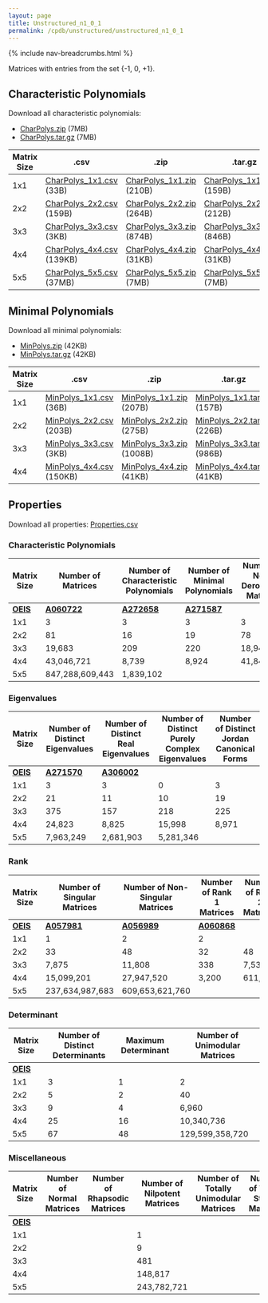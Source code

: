 ```yaml
---
layout: page
title: Unstructured_n1_0_1
permalink: /cpdb/unstructured/unstructured_n1_0_1
---
```


{% include nav-breadcrumbs.html %}

Matrices with entries from the set {-1, 0, +1}.

## Characteristic Polynomials

Download all characteristic polynomials:
- <a href="http://cpdb.bohemianmatrices.com/Unstructured/Unstructured_n1_0_1/Data/CharPolys.zip">CharPolys.zip</a> (7MB)
- <a href="http://cpdb.bohemianmatrices.com/Unstructured/Unstructured_n1_0_1/Data/CharPolys.tar.gz">CharPolys.tar.gz</a> (7MB)

| Matrix Size | .csv | .zip | .tar.gz |
| --- | --- | --- | --- |
| 1x1 | <a href="http://cpdb.bohemianmatrices.com/Unstructured/Unstructured_n1_0_1/Data/CharPolys_1x1.csv">CharPolys_1x1.csv</a> (33B)| <a href="http://cpdb.bohemianmatrices.com/Unstructured/Unstructured_n1_0_1/Data/CharPolys_1x1.zip">CharPolys_1x1.zip</a> (210B)| <a href="http://cpdb.bohemianmatrices.com/Unstructured/Unstructured_n1_0_1/Data/CharPolys_1x1.tar.gz">CharPolys_1x1.tar.gz</a> (159B) |
| 2x2 | <a href="http://cpdb.bohemianmatrices.com/Unstructured/Unstructured_n1_0_1/Data/CharPolys_2x2.csv">CharPolys_2x2.csv</a> (159B)| <a href="http://cpdb.bohemianmatrices.com/Unstructured/Unstructured_n1_0_1/Data/CharPolys_2x2.zip">CharPolys_2x2.zip</a> (264B)| <a href="http://cpdb.bohemianmatrices.com/Unstructured/Unstructured_n1_0_1/Data/CharPolys_2x2.tar.gz">CharPolys_2x2.tar.gz</a> (212B) |
| 3x3 | <a href="http://cpdb.bohemianmatrices.com/Unstructured/Unstructured_n1_0_1/Data/CharPolys_3x3.csv">CharPolys_3x3.csv</a> (3KB)| <a href="http://cpdb.bohemianmatrices.com/Unstructured/Unstructured_n1_0_1/Data/CharPolys_3x3.zip">CharPolys_3x3.zip</a> (874B)| <a href="http://cpdb.bohemianmatrices.com/Unstructured/Unstructured_n1_0_1/Data/CharPolys_3x3.tar.gz">CharPolys_3x3.tar.gz</a> (846B) |
| 4x4 | <a href="http://cpdb.bohemianmatrices.com/Unstructured/Unstructured_n1_0_1/Data/CharPolys_4x4.csv">CharPolys_4x4.csv</a> (139KB)| <a href="http://cpdb.bohemianmatrices.com/Unstructured/Unstructured_n1_0_1/Data/CharPolys_4x4.zip">CharPolys_4x4.zip</a> (31KB)| <a href="http://cpdb.bohemianmatrices.com/Unstructured/Unstructured_n1_0_1/Data/CharPolys_4x4.tar.gz">CharPolys_4x4.tar.gz</a> (31KB) |
| 5x5 | <a href="http://cpdb.bohemianmatrices.com/Unstructured/Unstructured_n1_0_1/Data/CharPolys_5x5.csv">CharPolys_5x5.csv</a> (37MB)| <a href="http://cpdb.bohemianmatrices.com/Unstructured/Unstructured_n1_0_1/Data/CharPolys_5x5.zip">CharPolys_5x5.zip</a> (7MB)| <a href="http://cpdb.bohemianmatrices.com/Unstructured/Unstructured_n1_0_1/Data/CharPolys_5x5.tar.gz">CharPolys_5x5.tar.gz</a> (7MB) |

## Minimal Polynomials

Download all minimal polynomials:
- <a href="http://cpdb.bohemianmatrices.com/Unstructured/Unstructured_n1_0_1/Data/MinPolys.zip">MinPolys.zip</a> (42KB)
- <a href="http://cpdb.bohemianmatrices.com/Unstructured/Unstructured_n1_0_1/Data/MinPolys.tar.gz">MinPolys.tar.gz</a> (42KB)

| Matrix Size | .csv | .zip | .tar.gz |
| --- | --- | --- | --- |
| 1x1 | <a href="http://cpdb.bohemianmatrices.com/Unstructured/Unstructured_n1_0_1/Data/MinPolys_1x1.csv">MinPolys_1x1.csv</a> (36B)| <a href="http://cpdb.bohemianmatrices.com/Unstructured/Unstructured_n1_0_1/Data/MinPolys_1x1.zip">MinPolys_1x1.zip</a> (207B)| <a href="http://cpdb.bohemianmatrices.com/Unstructured/Unstructured_n1_0_1/Data/MinPolys_1x1.tar.gz">MinPolys_1x1.tar.gz</a> (157B) |
| 2x2 | <a href="http://cpdb.bohemianmatrices.com/Unstructured/Unstructured_n1_0_1/Data/MinPolys_2x2.csv">MinPolys_2x2.csv</a> (203B)| <a href="http://cpdb.bohemianmatrices.com/Unstructured/Unstructured_n1_0_1/Data/MinPolys_2x2.zip">MinPolys_2x2.zip</a> (275B)| <a href="http://cpdb.bohemianmatrices.com/Unstructured/Unstructured_n1_0_1/Data/MinPolys_2x2.tar.gz">MinPolys_2x2.tar.gz</a> (226B) |
| 3x3 | <a href="http://cpdb.bohemianmatrices.com/Unstructured/Unstructured_n1_0_1/Data/MinPolys_3x3.csv">MinPolys_3x3.csv</a> (3KB)| <a href="http://cpdb.bohemianmatrices.com/Unstructured/Unstructured_n1_0_1/Data/MinPolys_3x3.zip">MinPolys_3x3.zip</a> (1008B)| <a href="http://cpdb.bohemianmatrices.com/Unstructured/Unstructured_n1_0_1/Data/MinPolys_3x3.tar.gz">MinPolys_3x3.tar.gz</a> (986B) |
| 4x4 | <a href="http://cpdb.bohemianmatrices.com/Unstructured/Unstructured_n1_0_1/Data/MinPolys_4x4.csv">MinPolys_4x4.csv</a> (150KB)| <a href="http://cpdb.bohemianmatrices.com/Unstructured/Unstructured_n1_0_1/Data/MinPolys_4x4.zip">MinPolys_4x4.zip</a> (41KB)| <a href="http://cpdb.bohemianmatrices.com/Unstructured/Unstructured_n1_0_1/Data/MinPolys_4x4.tar.gz">MinPolys_4x4.tar.gz</a> (41KB) |



## Properties

Download all properties: <a href="http://cpdb.bohemianmatrices.com/Unstructured/Unstructured_n1_0_1/Properties.csv">Properties.csv</a>

### Characteristic Polynomials

| Matrix Size | Number of Matrices | Number of Characteristic Polynomials | Number of Minimal Polynomials | Number of Non-Derogatory Matrices | Maximum Characteristic Height |
| --- | --- | --- | --- | --- | --- |
| [__OEIS__](https://oeis.org/) | [__A060722__](https://oeis.org/A060722) | [__A272658__](https://oeis.org/A272658) | [__A271587__](https://oeis.org/A271587) | | |
| 1x1 | 3 | 3 | 3 | 3 | 1 |
| 2x2 | 81 | 16 | 19 | 78 | 2 |
| 3x3 | 19,683 | 209 | 220 | 18,942 | 6 |
| 4x4 | 43,046,721 | 8,739 | 8,924 | 41,840,168 | 16 |
| 5x5 | 847,288,609,443 | 1,839,102 | | | 80 |

### Eigenvalues

| Matrix Size | Number of Distinct Eigenvalues | Number of Distinct Real Eigenvalues | Number of Distinct Purely Complex Eigenvalues | Number of Distinct Jordan Canonical Forms |
| --- | --- | --- | --- | --- |
| [__OEIS__](https://oeis.org/) | [__A271570__](https://oeis.org/A271570) | [__A306002__](https://oeis.org/A306002) | | |
| 1x1 | 3 | 3 | 0 | 3 |
| 2x2 | 21 | 11 | 10 | 19 |
| 3x3 | 375 | 157 | 218 | 225 |
| 4x4 | 24,823 | 8,825 | 15,998 | 8,971 |
| 5x5 | 7,963,249 | 2,681,903 | 5,281,346 | |

### Rank

| Matrix Size | Number of Singular Matrices | Number of Non-Singular Matrices | Number of Rank 1 Matrices | Number of Rank 2 Matrices | Number of Rank 3 Matrices | Number of Rank 4 Matrices | Number of Rank 5 Matrices |
| --- | --- | --- | --- | --- | --- | --- | --- |
| [__OEIS__](https://oeis.org/) | [__A057981__](https://oeis.org/A057981) | [__A056989__](https://oeis.org/A056989) | [__A060868__](https://oeis.org/A060868) | | | | |
| 1x1 | 1 | 2 | 2 | | | | |
| 2x2 | 33 | 48 | 32 | 48 | | | |
| 3x3 | 7,875 | 11,808 | 338 | 7,536 | 11,808 | | |
| 4x4 | 15,099,201 | 27,947,520 | 3,200 | 611,520 | 14,484,480 | 27,947,520 | |
| 5x5 | 237,634,987,683 | 609,653,621,760 | | | | | |

### Determinant

| Matrix Size | Number of Distinct Determinants | Maximum Determinant | Number of Unimodular Matrices |
| --- | --- | --- | --- |
| [__OEIS__](https://oeis.org/) | | | |
| 1x1 | 3 | 1 | 2 |
| 2x2 | 5 | 2 | 40 |
| 3x3 | 9 | 4 | 6,960 |
| 4x4 | 25 | 16 | 10,340,736 |
| 5x5 | 67 | 48 | 129,599,358,720 |

### Miscellaneous

| Matrix Size | Number of Normal Matrices | Number of Rhapsodic Matrices | Number of Nilpotent Matrices | Number of Totally Unimodular Matrices | Number of Type I Stable Matrices | Number of Type II Stable Matrices |
| --- | --- | --- | --- | --- | --- | --- |
| [__OEIS__](https://oeis.org/) | | | | | | |
| 1x1 | | | 1 | | | |
| 2x2 | | | 9 | | | |
| 3x3 | | | 481 | | | |
| 4x4 | | | 148,817 | | | |
| 5x5 | | | 243,782,721 | | | |

